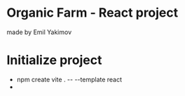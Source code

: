 # Organic Farm - React project
made by Emil Yakimov

# Initialize project
 * npm create vite . -- --template react
 * 
